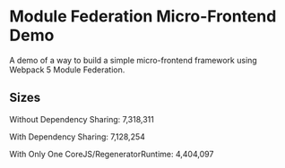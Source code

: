 # Module Federation Micro-Frontend Demo

A demo of a way to build a simple micro-frontend framework using Webpack 5 Module Federation.

## Sizes

Without Dependency Sharing: 7,318,311

With Dependency Sharing: 7,128,254

With Only One CoreJS/RegeneratorRuntime: 4,404,097
